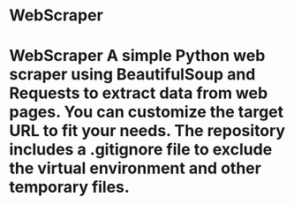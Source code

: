 # WebScraper
# WebScraper  A simple Python web scraper using BeautifulSoup and Requests to extract data from web pages. You can customize the target URL to fit your needs. The repository includes a .gitignore file to exclude the virtual environment and other temporary files.
